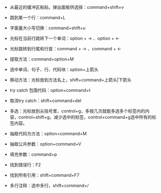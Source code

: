 - 从最近的缓冲区粘贴，弹出面板供选择：command+shift+v

- 跳到某一个行：command+L

- 字面量大小写切换：command+shift+u

- 光标在当前行跳转下一个单词：option + -> 、option + <-
- 光标跳转到行尾和行首：command + -> 、command + <-
- 提取方法：command+option+M
- 选中单词、句子、行、代码块：option+上箭头
- 移动方法：光标放到方法名上，shift+command+上箭头|下箭头
- try catch 包围代码：option+command+t
- 取消try catch：shift+command+del
- 多选：光标放到尖括号里，control+g，多按几次就能多选多个标签内的内容，control+shift+g，减少选中的标签，control+command+g选中所有的标签内容。
- 抽取代码为方法：option+command+M
- 抽取公共参数：option+command+V
- 填充参数：command+p
- 找到错误行：F2
- 找到所有引用：shift+command+F7
- 多行注释：选中多行，shift+command+/

